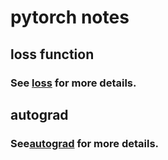 # pytorch notes

## loss function

### See [loss](https://github.com/SmallHedgehog/pytorch_notes/tree/master/loss) for more details.

## autograd

### See[autograd](https://github.com/SmallHedgehog/pytorch_notes/tree/master/autograd) for more details.